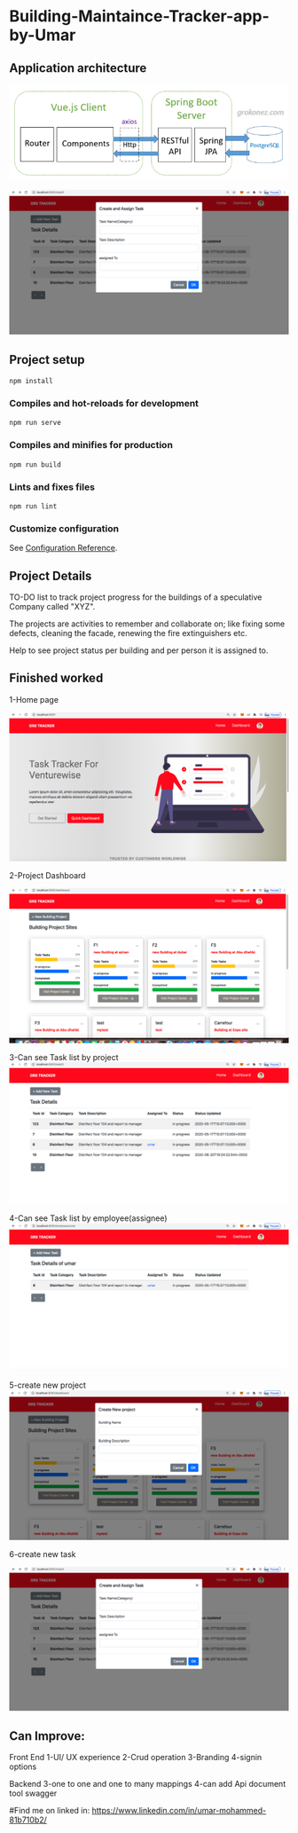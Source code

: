 # Building-Maintaince-Tracker-app-by-Umar


## Application architecture

![architecture](https://github.com/umar4sap/vue-app-grs-project/blob/master/src/assets/spring-boot-vue-example-spring-data-jpa-rest-api-postgresql-architecture.png?raw=true)

![New Task](https://github.com/umar4sap/vue-app-grs-project/blob/master/src/assets/new%20task%20model.png?raw=true)

## Project setup
```
npm install
```

### Compiles and hot-reloads for development
```
npm run serve
```

### Compiles and minifies for production
```
npm run build
```

### Lints and fixes files
```
npm run lint
```

### Customize configuration
See [Configuration Reference](https://cli.vuejs.org/config/).

## Project Details
TO-DO list to track project progress for the buildings of a speculative Company called "XYZ".

The projects are activities to remember and collaborate on; like fixing some defects, cleaning the facade, renewing the fire extinguishers etc.

Help to see project status per building and per person it is assigned to.

## Finished worked
1-Home page

![Home page](https://github.com/umar4sap/vue-app-grs-project/blob/master/src/assets/Home.png?raw=true)

2-Project Dashboard

![DashBoard](https://github.com/umar4sap/vue-app-grs-project/blob/master/src/assets/Project%20Dashboard.png?raw=true)

3-Can see Task list by project
![Project Task List](https://github.com/umar4sap/vue-app-grs-project/blob/master/src/assets/Task%20List%20by%20building%20projects.png?raw=true)


4-Can see Task list by employee(assignee)
![Project Task List](https://github.com/umar4sap/vue-app-grs-project/blob/master/src/assets/Task%20list%20by%20person.png?raw=true)


5-create new project
![New Project](https://github.com/umar4sap/vue-app-grs-project/blob/master/src/assets/New%20Project%20model.png?raw=true)

6-create new task

![New Task](https://github.com/umar4sap/vue-app-grs-project/blob/master/src/assets/new%20task%20model.png?raw=true)


## Can Improve:

Front End
1-UI/ UX experience
2-Crud operation 
3-Branding
4-signin options


Backend
3-one to one and one to many mappings
4-can add Api document tool swagger


#Find me on linked in:
https://www.linkedin.com/in/umar-mohammed-81b710b2/


